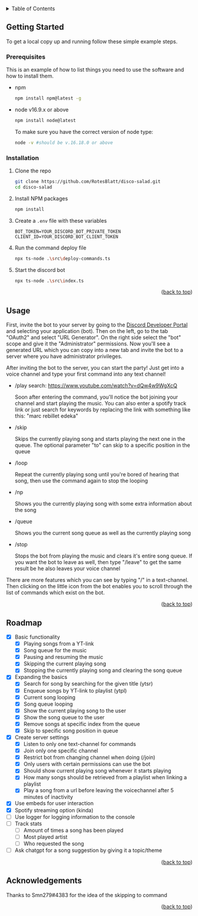 <a name="readme-top"></a>

<!-- TABLE OF CONTENTS -->
<details>
  <summary>Table of Contents</summary>
  <ol>
    <li>
      <a href="#getting-started">Getting Started</a>
      <ul>
        <li><a href="#prerequisites">Prerequisites</a></li>
        <li><a href="#installation">Installation</a></li>
        <li><a href="#usage">Usage</a></li>
      </ul>
    </li>
    <li><a href="#roadmap">Roadmap</a></li>
    <li><a href="#acknowledgements">Acknowledgements</a></li>
  </ol>
</details>

<!-- GETTING STARTED -->
## Getting Started

To get a local copy up and running follow these simple example steps.

### Prerequisites

This is an example of how to list things you need to use the software and how to install them.
* npm
  ```sh
  npm install npm@latest -g
  ```
* node v16.9.x or above
    ```sh
    npm install node@latest
    ```
    To make sure you have the correct version of node type:
    ```sh
    node -v #should be v.16.18.0 or above
    ```

### Installation

1. Clone the repo
    ```sh
    git clone https://github.com/RotesBlatt/disco-salad.git
    cd disco-salad
    ```
2. Install NPM packages
    ```sh
    npm install
    ```
3. Create a `.env` file with these variables
    ```env
    BOT_TOKEN=YOUR_DISCORD_BOT_PRIVATE_TOKEN
    CLIENT_ID=YOUR_DISCORD_BOT_CLIENT_TOKEN
    ```
4. Run the command deploy file
    ```sh
    npx ts-node .\src\deploy-commands.ts
    ```
5. Start the discord bot
    ```sh
    npx ts-node .\src\index.ts
    ```
<p align="right">(<a href="#readme-top">back to top</a>)</p>


<!-- Usage -->
## Usage

First, invite the bot to your server by going to the [Discord Developer Portal](https://discord.com/developers/applications) and selecting your application (bot). Then on the left, go to the tab "OAuth2" and select "URL Generator". On the right side select the "bot" scope and give it the "Administrator" permissions. Now you'll see a generated URL which you can copy into a new tab and invite the bot to a server where you have administrator privileges.

After inviting the bot to the server, you can start the party! Just get into a voice channel and type your first command into any text channel!

* /play search: https://www.youtube.com/watch?v=dQw4w9WgXcQ

  Soon after entering the command, you'll notice the bot joining your channel and start playing the music. You can also enter a spotify track link or just search for keywords by replacing the link with something like this: "marc rebillet edeka"

* /skip

  Skips the currently playing song and starts playing the next one in the queue. The optional parameter "to" can skip to a specific position in the queue

* /loop

  Repeat the currently playing song until you're bored of hearing that song, then use the command again to stop the looping

* /np

  Shows you the currently playing song with some extra information about the song

* /queue

  Shows you the current song queue as well as the currently playing song 

* /stop

  Stops the bot from playing the music and clears it's entire song queue. If you want the bot to leave as well, then type "/leave" to get the same result be he also leaves your voice channel

There are more features which you can see by typing "/" in a text-channel. Then clicking on the little icon from the bot enables you to scroll through the list of commands which exist on the bot.

<p align="right">(<a href="#readme-top">back to top</a>)</p>

<!-- Roadmap -->
## Roadmap
- [x] Basic functionality
    - [x] Playing songs from a YT-link
    - [x] Song queue for the music 
    - [x] Pausing and resuming the music
    - [x] Skipping the current playing song
    - [x] Stopping the currently playing song and clearing the song queue
- [x] Expanding the basics
    - [x] Search for song by searching for the given title (ytsr)
    - [x] Enqueue songs by YT-link to playlist (ytpl)
    - [x] Current song looping
    - [x] Song queue looping
    - [x] Show the current playing song to the user
    - [x] Show the song queue to the user
    - [x] Remove songs at specific index from the queue
    - [x] Skip to specific song position in queue
- [x] Create server settings
  - [x] Listen to only one text-channel for commands
  - [x] Join only one specific channel
  - [x] Restrict bot from changing channel when doing (/join)
  - [x] Only users with certain permissions can use the bot
  - [x] Should show current playing song whenever it starts playing
  - [x] How many songs should be retrieved from a playlist when linking a playlist
  - [x] Play a song from a url before leaving the voicechannel after 5 minutes of inactivity 
- [x] Use embeds for user interaction
- [x] Spotify streaming option (kinda)
- [ ] Use logger for logging information to the console
- [ ] Track stats
    - [ ] Amount of times a song has been played
    - [ ] Most played artist
    - [ ] Who requested the song
- [ ] Ask chatgpt for a song suggestion by giving it a topic/theme
<p align="right">(<a href="#readme-top">back to top</a>)</p>

<!-- Acknowledgements -->
## Acknowledgements
Thanks to Smn279#4383 for the idea of the skipping to command
<p align="right">(<a href="#readme-top">back to top</a>)</p>